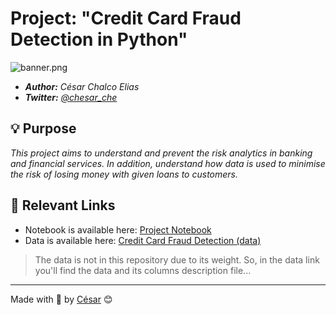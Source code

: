 # Project: "Credit Card Fraud Detection in Python"

![banner.png](https://newsroom.ibm.com/image/Fraud_Banner.jpg)


- ***Author:*** *César Chalco Elias*
- ***Twitter:*** *[@chesar_che](https://twitter.com/chesar_che)*

## 💡 Purpose

*This project aims to understand and prevent the risk analytics in banking and financial services. In addition, understand how data is used to minimise the risk of losing money with given loans to customers.*

## 🔗 Relevant Links

- Notebook is available here: [Project Notebook](https://github.com/Chesar832/Fraud_Detection_in_Python/blob/main/Notebook.ipynb)
- Data is available here: [Credit Card Fraud Detection (data)](https://www.kaggle.com/mishra5001/credit-card?select=application_data.csv)

> The data is not in this repository due to its weight. So, in the data link you'll find the data and its columns description file...


--------------------------------------------------------------------

Made with 💙 by [César](https://github.com/Chesar832) 😊
